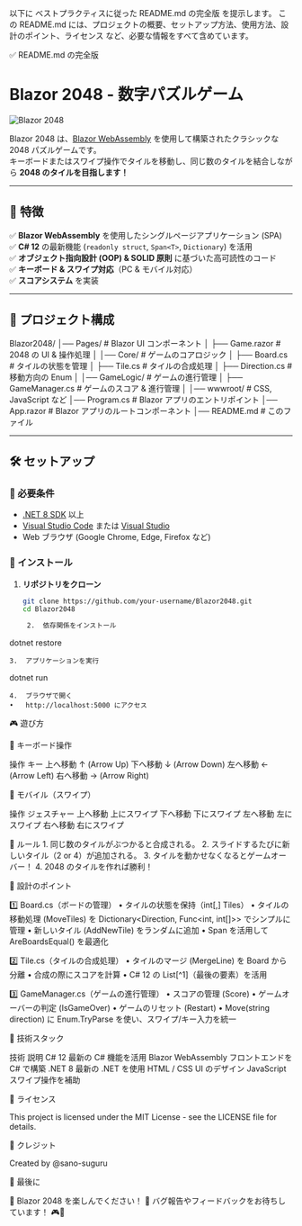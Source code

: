 以下に ベストプラクティスに従った README.md の完全版 を提示します。
この README.md には、プロジェクトの概要、セットアップ方法、使用方法、設計のポイント、ライセンス など、必要な情報をすべて含めています。

✅ README.md の完全版

# Blazor 2048 - 数字パズルゲーム

![Blazor 2048](https://your-image-url.com)

Blazor 2048 は、[Blazor WebAssembly](https://dotnet.microsoft.com/en-us/apps/aspnet/web-apps/blazor) を使用して構築されたクラシックな 2048 パズルゲームです。  
キーボードまたはスワイプ操作でタイルを移動し、同じ数のタイルを結合しながら **2048 のタイルを目指します！**

---

## **🎯 特徴**
✅ **Blazor WebAssembly** を使用したシングルページアプリケーション (SPA)  
✅ **C# 12** の最新機能 (`readonly struct`, `Span<T>`, `Dictionary`) を活用  
✅ **オブジェクト指向設計 (OOP) & SOLID 原則** に基づいた高可読性のコード  
✅ **キーボード & スワイプ対応**（PC & モバイル対応）  
✅ **スコアシステム** を実装  

---

## **📂 プロジェクト構成**

Blazor2048/
│── Pages/                # Blazor UI コンポーネント
│   ├── Game.razor        # 2048 の UI & 操作処理
│
│── Core/                 # ゲームのコアロジック
│   ├── Board.cs          # タイルの状態を管理
│   ├── Tile.cs           # タイルの合成処理
│   ├── Direction.cs      # 移動方向の Enum
│
│── GameLogic/            # ゲームの進行管理
│   ├── GameManager.cs    # ゲームのスコア & 進行管理
│
│── wwwroot/              # CSS, JavaScript など
│── Program.cs            # Blazor アプリのエントリポイント
│── App.razor             # Blazor アプリのルートコンポーネント
│── README.md             # このファイル

---

## **🛠 セットアップ**

### **🔹 必要条件**
- [.NET 8 SDK](https://dotnet.microsoft.com/en-us/download/dotnet/8.0) 以上
- [Visual Studio Code](https://code.visualstudio.com/) または [Visual Studio](https://visualstudio.microsoft.com/)
- Web ブラウザ (Google Chrome, Edge, Firefox など)

### **🔹 インストール**
1. **リポジトリをクローン**
   ```sh
   git clone https://github.com/your-username/Blazor2048.git
   cd Blazor2048

	2.	依存関係をインストール

dotnet restore


	3.	アプリケーションを実行

dotnet run


	4.	ブラウザで開く
	•	http://localhost:5000 にアクセス

🎮 遊び方

🔹 キーボード操作

操作	キー
上へ移動	↑ (Arrow Up)
下へ移動	↓ (Arrow Down)
左へ移動	← (Arrow Left)
右へ移動	→ (Arrow Right)

🔹 モバイル（スワイプ）

操作	ジェスチャー
上へ移動	上にスワイプ
下へ移動	下にスワイプ
左へ移動	左にスワイプ
右へ移動	右にスワイプ

🔹 ルール
	1.	同じ数のタイルがぶつかると合成される。
	2.	スライドするたびに新しいタイル（2 or 4）が追加される。
	3.	タイルを動かせなくなるとゲームオーバー！
	4.	2048 のタイルを作れば勝利！

📌 設計のポイント

1️⃣ Board.cs（ボードの管理）
	•	タイルの状態を保持（int[,] Tiles）
	•	タイルの移動処理 (MoveTiles) を Dictionary<Direction, Func<int, int[]>> でシンプルに管理
	•	新しいタイル (AddNewTile) をランダムに追加
	•	Span<T> を活用して AreBoardsEqual() を最適化

2️⃣ Tile.cs（タイルの合成処理）
	•	タイルのマージ (MergeLine) を Board から分離
	•	合成の際にスコアを計算
	•	C# 12 の List[^1]（最後の要素）を活用

3️⃣ GameManager.cs（ゲームの進行管理）
	•	スコアの管理 (Score)
	•	ゲームオーバーの判定 (IsGameOver)
	•	ゲームのリセット (Restart)
	•	Move(string direction) に Enum.TryParse を使い、スワイプ/キー入力を統一

🚀 技術スタック

技術	説明
C# 12	最新の C# 機能を活用
Blazor WebAssembly	フロントエンドを C# で構築
.NET 8	最新の .NET を使用
HTML / CSS	UI のデザイン
JavaScript	スワイプ操作を補助

📜 ライセンス

This project is licensed under the MIT License - see the LICENSE file for details.

📢 クレジット

Created by @sano-suguru

🎉 最後に

🚀 Blazor 2048 を楽しんでください！ 🚀
バグ報告やフィードバックをお待ちしています！ 🎮🎯
